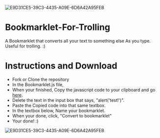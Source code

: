 ![E9D31CE5-39C3-4435-A09E-6D6A42A95FEB](https://user-images.githubusercontent.com/78216950/110800984-c3da8180-824a-11eb-9577-b2e94ec66184.gif)
# Bookmarklet-For-Trolling
A Bookmarklet that converts all your text to something else As you type. Useful for trolling. :)

# Instructions and Download

- Fork or Clone the repository
- In the Bookmarklet.js file,
- When your finished, Copy the javascript code to your clipboard and go [here](https://mrcoles.com/bookmarklet/).
- Delete the text in the input box that says, "alert('test!')".
- Paste the Copied code into that same textbox.
- In the textbox below, Name your bookmarklet.
- When your done, click, "Convert to bookmarklet"
- Your done! :)


![E9D31CE5-39C3-4435-A09E-6D6A42A95FEB](https://user-images.githubusercontent.com/78216950/110800984-c3da8180-824a-11eb-9577-b2e94ec66184.gif)
